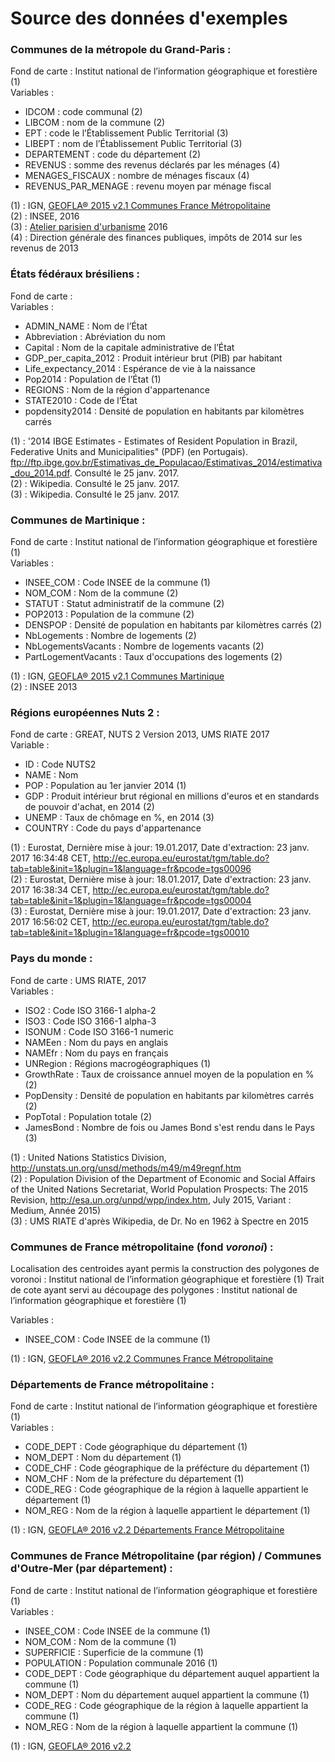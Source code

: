 Source des données d'exemples
=============================

### Communes de la métropole du Grand-Paris :   

Fond de carte : Institut national de l’information géographique et forestière (1)  
Variables :    
- IDCOM : code communal (2)  
- LIBCOM : nom de la commune (2)     
- EPT : code le l’Établissement Public Territorial (3)     
- LIBEPT : nom de l’Établissement Public Territorial (3)  
- DEPARTEMENT : code du département (2)     
- REVENUS : somme des revenus déclarés par les ménages (4)    
- MENAGES_FISCAUX : nombre de ménages fiscaux (4)  
- REVENUS_PAR_MENAGE : revenu moyen par ménage fiscal   

(1) : IGN, <a href="http://professionnels.ign.fr/geofla">GEOFLA® 2015 v2.1 Communes France Métropolitaine</a>  
(2) : INSEE, 2016  
(3) : <a href="http://www.apur.org/article/composition-12-territoires-metropole-grand-paris">Atelier parisien d'urbanisme</a> 2016   
(4) : Direction générale des finances publiques, impôts de 2014 sur les revenus de 2013  


### États fédéraux brésiliens :

Fond de carte :    
Variables :  
- ADMIN_NAME : Nom de l’État
- Abbreviation : Abréviation du nom
- Capital : Nom de la capitale administrative de l’État
- GDP_per_capita_2012 : Produit intérieur brut (PIB) par habitant
- Life_expectancy_2014 : Espérance de vie à la naissance
- Pop2014 : Population de l’État (1)
- REGIONS : Nom de la région d'appartenance
- STATE2010 : Code de l’État
- popdensity2014 : Densité de population en habitants par kilomètres carrés

(1) : '2014 IBGE Estimates - Estimates of Resident Population in Brazil, Federative Units and Municipalities" (PDF) (en Portugais). <a href="ftp://ftp.ibge.gov.br/Estimativas_de_Populacao/Estimativas_2014/estimativa_dou_2014.pdf">ftp://ftp.ibge.gov.br/Estimativas_de_Populacao/Estimativas_2014/estimativa_dou_2014.pdf</a>. Consulté le 25 janv. 2017.  
(2) : Wikipedia. Consulté le 25 janv. 2017.  
(3) : Wikipedia. Consulté le 25 janv. 2017.  


### Communes de Martinique :

Fond de carte : Institut national de l’information géographique et forestière (1)  
Variables :  
- INSEE_COM : Code INSEE de la commune (1)
- NOM_COM : Nom de la commune (2)
- STATUT : Statut administratif de la commune (2)
- POP2013 : Population de la commune (2)
- DENSPOP : Densité de population en habitants par kilomètres carrés (2)
- NbLogements : Nombre de logements (2)
- NbLogementsVacants : Nombre de logements vacants (2)
- PartLogementVacants : Taux d'occupations des logements (2)

(1) : IGN, <a href="http://professionnels.ign.fr/geofla">GEOFLA® 2015 v2.1 Communes Martinique</a>  
(2) : INSEE 2013


### Régions européennes Nuts 2 :

Fond de carte : GREAT, NUTS 2 Version 2013, UMS RIATE 2017   
Variable :  
- ID : Code NUTS2
- NAME : Nom
- POP : Population au 1er janvier 2014 (1)
- GDP : Produit intérieur brut régional en millions d'euros et en standards de pouvoir d'achat, en 2014 (2)
- UNEMP : Taux de chômage en %, en 2014 (3)
- COUNTRY : Code du pays d'appartenance

(1) : Eurostat, Dernière mise à jour: 19.01.2017, Date d'extraction: 23 janv. 2017 16:34:48 CET, <a href="http://ec.europa.eu/eurostat/tgm/table.do?tab=table&init=1&plugin=1&language=fr&pcode=tgs00096">http://ec.europa.eu/eurostat/tgm/table.do?tab=table&init=1&plugin=1&language=fr&pcode=tgs00096</a>  
(2) : Eurostat, Dernière mise à jour: 18.01.2017, Date d'extraction: 23 janv. 2017 16:38:34 CET, <a href="http://ec.europa.eu/eurostat/tgm/table.do?tab=table&init=1&plugin=1&language=fr&pcode=tgs00004">http://ec.europa.eu/eurostat/tgm/table.do?tab=table&init=1&plugin=1&language=fr&pcode=tgs00004</a>  
(3) : Eurostat, Dernière mise à jour: 19.01.2017, Date d'extraction: 23 janv. 2017 16:56:02 CET, <a href="http://ec.europa.eu/eurostat/tgm/table.do?tab=table&init=1&plugin=1&language=fr&pcode=tgs00010">http://ec.europa.eu/eurostat/tgm/table.do?tab=table&init=1&plugin=1&language=fr&pcode=tgs00010</a>  


### Pays du monde :   

Fond de carte : UMS RIATE, 2017  
Variables :   
- ISO2 : Code ISO 3166-1 alpha-2
- ISO3 : Code ISO 3166-1 alpha-3
- ISONUM : Code ISO 3166-1 numeric
- NAMEen : Nom du pays en anglais
- NAMEfr : Nom du pays en français
- UNRegion : Régions macrogéographiques (1)
- GrowthRate : Taux de croissance annuel moyen de la population en % (2)
- PopDensity : Densité de population en habitants par kilomètres carrés (2)
- PopTotal : Population totale (2)
- JamesBond : Nombre de fois ou James Bond s'est rendu dans le Pays (3)

(1) : United Nations Statistics Division, <a href="http://unstats.un.org/unsd/methods/m49/m49regnf.htm">http://unstats.un.org/unsd/methods/m49/m49regnf.htm</a>  
(2) : Population Division of the Department of Economic and Social Affairs of the United Nations Secretariat, World Population Prospects: The 2015 Revision, <a href="http://esa.un.org/unpd/wpp/index.htm">http://esa.un.org/unpd/wpp/index.htm</a>, July 2015, Variant : Medium, Année 2015)  
(3) : UMS RIATE d'après Wikipedia, de Dr. No en 1962 à Spectre en 2015  


### Communes de France métropolitaine (fond *voronoi*) :  

Localisation des centroides ayant permis la construction des polygones de voronoi : Institut national de l’information géographique et forestière (1)
Trait de cote ayant servi au découpage des polygones : Institut national de l’information géographique et forestière (1)

Variables :  
- INSEE_COM : Code INSEE de la commune (1)

(1) : IGN, <a href="http://professionnels.ign.fr/geofla">GEOFLA® 2016 v2.2 Communes France Métropolitaine</a>  


### Départements de France métropolitaine :  

Fond de carte : Institut national de l’information géographique et forestière (1)  
Variables :  
- CODE_DEPT : Code géographique du département (1)
- NOM_DEPT : Nom du département (1)
- CODE_CHF : Code géographique de la préfécture du département (1)
- NOM_CHF : Nom de la préfecture du département (1)
- CODE_REG : Code géographique de la région à laquelle appartient le département (1)
- NOM_REG : Nom de la région à laquelle appartient le département (1)

(1) : IGN, <a href="http://professionnels.ign.fr/geofla">GEOFLA® 2016 v2.2 Départements France Métropolitaine</a>  


### Communes de France Métropolitaine (par région) / Communes d'Outre-Mer (par département) :   

Fond de carte : Institut national de l’information géographique et forestière (1)  
Variables :  
- INSEE_COM : Code INSEE de la commune (1)
- NOM_COM : Nom de la commune (1)
- SUPERFICIE : Superficie de la commune (1)
- POPULATION : Population communale 2016 (1)
- CODE_DEPT : Code géographique du département auquel appartient la commune (1)
- NOM_DEPT : Nom du département auquel appartient la commune (1)
- CODE_REG : Code géographique de la région à laquelle appartient la commune (1)
- NOM_REG : Nom de la région à laquelle appartient la commune (1)

(1) : IGN, <a href="http://professionnels.ign.fr/geofla">GEOFLA® 2016 v2.2</a>  
